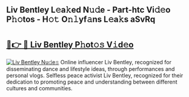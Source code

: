 ## Liv Bentley L𝚎a𝚔ed N𝚞𝚍e - Part-htc Vi𝚍𝚎o P𝚑𝚘tos - H𝚘𝚝 O𝚗𝚕yf𝚊ns L𝚎a𝚔s aSvRq

# <h2><a href="http://kf51b46.oniu.top/?m=Liv+Bentley">🔗👉 🔴 Liv Bentley P𝚑ot𝚘𝚜 V𝚒d𝚎o</a></h2>

[![Liv Bentley Nu𝚍e𝚜](https://i.imgur.com/0qMVB7G.gif)](http://kf51b46.oniu.top/?m=Liv+Bentley)
Online influencer Liv Bentley, recognized for disseminating dance and lifestyle ideas, through performances and personal vlogs. Selfless peace activist Liv Bentley, recognized for their dedication to promoting peace and understanding between different cultures and communities.  
